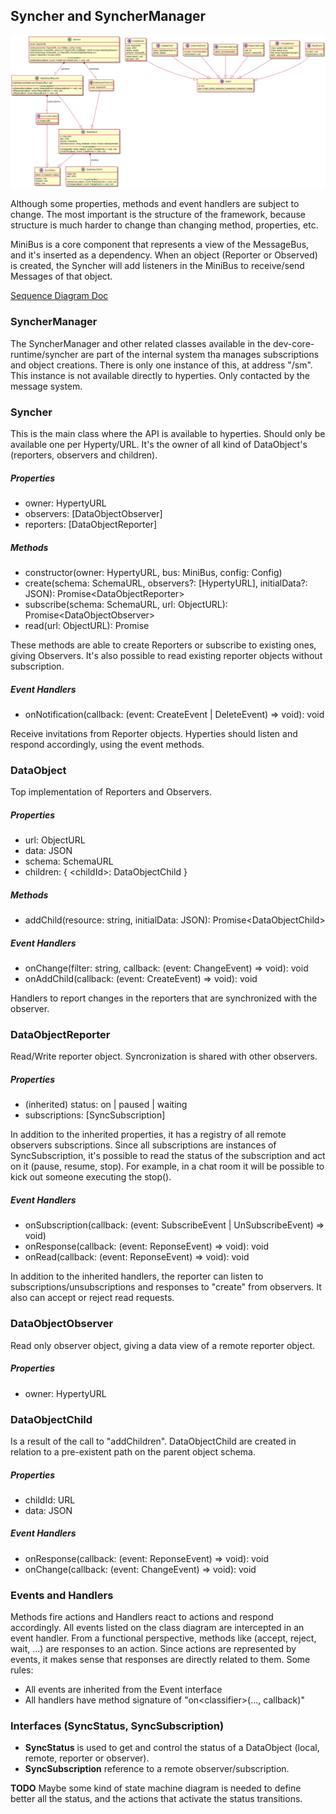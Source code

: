 ## Syncher and SyncherManager
![](SyncherManager.png)

Although some properties, methods and event handlers are subject to change. The most important is the structure of the framework, because structure is much harder to change than changing method, properties, etc.

MiniBus is a core component that represents a view of the MessageBus, and it's inserted as a dependency. When an object (Reporter or Observed) is created, the Syncher will add listeners in the MiniBus to receive/send Messages of that object.

[Sequence Diagram Doc](https://github.com/reTHINK-project/core-framework/blob/master/docs/specs/runtime/dynamic-view/basics/create-sync-data-object.md)

### SyncherManager
The SyncherManager and other related classes available in the dev-core-runtime/syncher are part of the internal system tha manages subscriptions and object creations. There is only one instance of this, at address "<runtimeURL>/sm". This instance is not available directly to hyperties. Only contacted by the message system.

### Syncher
This is the main class where the API is available to hyperties. Should only be available one per Hyperty/URL. It's the owner of all kind of DataObject's (reporters, observers and children).

##### Properties
* owner: HypertyURL
* observers: [DataObjectObserver]
* reporters: [DataObjectReporter]

##### Methods
* constructor(owner: HypertyURL, bus: MiniBus, config: Config)
* create(schema: SchemaURL, observers?: [HypertyURL], initialData?: JSON): Promise\<DataObjectReporter\>
* subscribe(schema: SchemaURL, url: ObjectURL): Promise\<DataObjectObserver\>
* read(url: ObjectURL): Promise<JSON>

These methods are able to create Reporters or subscribe to existing ones, giving Observers.
It's also possible to read existing reporter objects without subscription.

##### Event Handlers
* onNotification(callback: (event: CreateEvent | DeleteEvent) => void): void

Receive invitations from Reporter objects. Hyperties should listen and respond accordingly, using the event methods.

### DataObject
Top implementation of Reporters and Observers.

##### Properties
* url: ObjectURL
* data: JSON
* schema: SchemaURL
* children: { \<childId\>: DataObjectChild }

##### Methods
* addChild(resource: string, initialData: JSON): Promise\<DataObjectChild\>

##### Event Handlers
* onChange(filter: string, callback: (event: ChangeEvent) => void): void
* onAddChild(callback: (event: CreateEvent) => void): void

Handlers to report changes in the reporters that are synchronized with the observer.

### DataObjectReporter
Read/Write reporter object. Syncronization is shared with other observers.

##### Properties
* (inherited) status: on | paused | waiting
* subscriptions: [SyncSubscription]

In addition to the inherited properties, it has a registry of all remote observers subscriptions. Since all subscriptions are instances of SyncSubscription, it's possible to read the status of the subscription and act on it (pause, resume, stop). For example, in a chat room it will be possible to kick out someone executing the stop().

##### Event Handlers
* onSubscription(callback: (event: SubscribeEvent | UnSubscribeEvent) => void)
* onResponse(callback: (event: ReponseEvent) => void): void
* onRead(callback: (event: ReponseEvent) => void): void

In addition to the inherited handlers, the reporter can listen to subscriptions/unsubscriptions and responses to "create" from observers.
It also can accept or reject read requests.

### DataObjectObserver
Read only observer object, giving a data view of a remote reporter object.

##### Properties
* owner: HypertyURL

### DataObjectChild
Is a result of the call to "addChildren". DataObjectChild are created in relation to a pre-existent path on the parent object schema.

##### Properties
* childId: URL
* data: JSON

##### Event Handlers
* onResponse(callback: (event: ReponseEvent) => void): void
* onChange(callback: (event: ChangeEvent) => void): void

### Events and Handlers
Methods fire actions and Handlers react to actions and respond accordingly.
All events listed on the class diagram are intercepted in an event handler. From a functional perspective, methods like (accept, reject, wait, ...) are responses to an action. Since actions are represented by events, it makes sense that responses are directly related to them. Some rules:
* All events are inherited from the Event interface
* All handlers have method signature of "on\<classifier\>(..., callback)"

### Interfaces (SyncStatus, SyncSubscription)
* **SyncStatus** is used to get and control the status of a DataObject (local, remote, reporter or observer).
* **SyncSubscription** reference to a remote observer/subscription. 

**TODO** Maybe some kind of state machine diagram is needed to define better all the status, and the actions that activate the status transitions.
